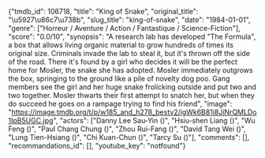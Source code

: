 {"tmdb_id": 106718, "title": "King of Snake", "original_title": "\u5927\u86c7\u738b", "slug_title": "king-of-snake", "date": "1984-01-01", "genre": ["Horreur / Aventure / Action / Fantastique / Science-Fiction"], "score": "0.0/10", "synopsis": "A research lab has developed \"The Formula\", a box that allows living organic material to grow hundreds of times its original size.  Criminals invade the lab to steal it, but it's thrown off the side of the road.  There it's found by a girl who decides it will be the perfect home for Mosler, the snake she has adopted.  Mosler immediately outgrows the box, springing to the ground like a pile of novelty dog poo.  Gang members see the girl and her huge snake frolicking outside and put two and two together.  Mosler thwarts their first attempt to snatch her, but when they do succeed he goes on a rampage trying to find his friend", "image": "https://image.tmdb.org/t/p/w185_and_h278_bestv2/igWk6B81i8JiNrQMLDo1IpB5UGC.jpg", "actors": ["Danny Lee Sau-Yin ()", "Hsiu-shen Liang ()", "Wu Feng ()", "Paul Chang Chung ()", "Zhou Rui-Fang ()", "David Tang Wei ()", "Lung Tien-Hsiang ()", "Chi Kuan-Chun ()", "Tarcy Su ()"], "comments": [], "recommandations_id": [], "youtube_key": "notfound"}
